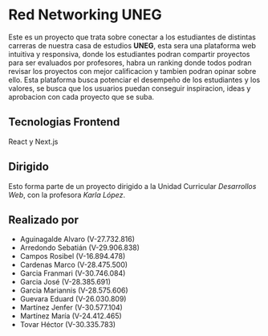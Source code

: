 # Red Networking UNEG
Este es un proyecto que trata sobre conectar a los estudiantes de distintas carreras de nuestra casa de estudios **UNEG**, esta sera una plataforma web intuitiva y responsiva, donde los estudiantes podran compartir proyectos para ser evaluados por profesores, habra un ranking donde todos podran revisar los proyectos con mejor calificacion y tambien podran opinar sobre ello. Esta plataforma busca potenciar el desempeño de los estudiantes y los valores, se busca que los usuarios puedan conseguir inspiracion, ideas y aprobacion con cada proyecto que se suba.

## Tecnologias Frontend
React y Next.js

## Dirigido
Esto forma parte de un proyecto dirigido a la Unidad Curricular _Desarrollos Web_, con la profesora _Karla López_.

## Realizado por
* Aguinagalde Alvaro (V-27.732.816)
* Arredondo Sebatián (V-29.906.838)
* Campos Rosibel (V-16.894.478)
* Cardenas Marco (V-28.475.500)
* Garcia Franmari (V-30.746.084)
* Garcia José (V-28.385.691)
* Garcia Mariannis (V-28.575.606)
* Guevara Eduard (V-26.030.809)
* Martínez Jenfer (V-30.577.104)
* Martínez María (V-24.412.465)
* Tovar Héctor (V-30.335.783)
